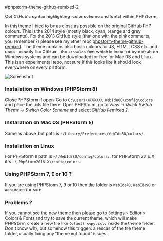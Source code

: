 #phpstorm-theme-github-remixed-2

Get GitHub's syntax highlighting (color scheme and fonts) within PHPStorm.

In this theme I tried to be as close as
possible on the original GitHub PHP colours. This is the 2014 style (mostly black, cyan, orange and grey comments).
For the 2013 GitHub style (that one with the pink comments, you remember ?) please see my other repo
[phpstorm-theme-github-remixed](https://github.com/panique/phpstorm-theme-github-remixed).
The theme contains also basic colours for JS, HTML, CSS etc. and uses - exactly like GitHub - the `Consolas` font
which is installed by default on Windows systems and can be downloaded for free for Mac OS and Linux.
This is an experimental repo, not sure if this looks like it should look everywhere on every platform.

![Screenshot](screenshot.png)

### Installation on Windows (PHPStorm 8)

Close PHPStorm if open.
Go to `C:\Users\XXXXXX\.WebIde80\config\colors` and place the .icls file there. Open PHPStorm, go to *View -> Quick Switch Theme -> Switch Color Scheme* and select *GitHub Remixed 2*.

### Installation on Mac OS (PHPStorm 8)

Same as above, but path is `~/Library/Preferences/WebIde80/colors/`.

### Installation on Linux

For PHPStorm 8 path is `~/.WebIde80/config/colors/`, for PHPStorm 2016.X it's `~\.PhpStorm2016.X\config\colors`.

### Using PHPStorm 7, 9 or 10 ?

If you are using PHPStorm 7, 9 or 10 then the folder is `WebIde70`, `WebIde90` or `WebIde100` for sure.

### Problems ?

If you cannot see the new theme then please go to Settings > Editor > Colors & Fonts and try to save the current theme, which will make PHPStorm create a new file like `Default copy.icls` inside the theme folder. Don't know why, but somehow this triggers a rescan of the the theme folder, usually fixing any "theme not found" issues.

